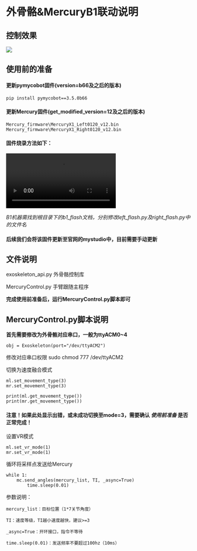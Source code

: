 # 外骨骼&MercuryB1联动说明

## 控制效果
<img src="../resource\exoskeleton.gif">

## 使用前的准备

#### 更新pymycobot固件(version=b66及之后的版本)

	pip install pymycobot==3.5.0b66


#### 更新Mercury固件(get_modified_version=12及之后的版本)

	Mercury_firmware\MercuryX1_Left0120_v12.bin
	Mercury_firmware\MercuryX1_Right0120_v12.bin

#### 固件烧录方法如下：

<video controls src="../resource/MercuryA1固件烧录方法.mp4" title=""></video>

*B1机器需找到根目录下的b1_flash文档，分别修改left_flash.py及right_flash.py中的文件名*

#### 后续我们会将该固件更新至官网的mystudio中，目前需要手动更新

## 文件说明

exoskeleton_api.py 外骨骼控制库

MercuryControl.py 手臂跟随主程序

**完成使用前准备后，运行MercuryControl.py脚本即可**

## MercuryControl.py脚本说明

**首先需要修改为外骨骼对应串口，一般为ttyACM0~4**

	obj = Exoskeleton(port="/dev/ttyACM2")

修改对应串口权限
	sudo chmod 777 /dev/ttyACM2

切换为速度融合模式

	ml.set_movement_type(3)
	mr.set_movement_type(3)

	print(ml.get_movement_type())
	print(mr.get_movement_type())

#### 注意！如果此处显示出错，或未成功切换至mode=3，需要确认 *使用前准备* 是否正常完成！

设置VR模式

	ml.set_vr_mode(1)
	mr.set_vr_mode(1)

循环将采样点发送给Mercury

	while 1:
		mc.send_angles(mercury_list, TI, _async=True)
			time.sleep(0.01)

参数说明：	

	mercury_list：目标位置（1*7关节角度）

	TI：速度等级，TI越小速度越快，建议>=3

	_async=True：开环接口，指令不等待
	
	time.sleep(0.01)：发送频率不要超过100hz（10ms）

	